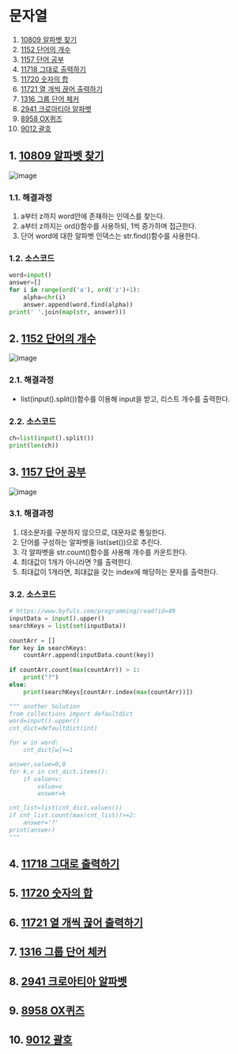 # 문자열

1. [10809 알파벳 찾기](#1-10809-알파벳-찾기)
2. [1152 단어의 개수](#2-1152-단어의-개수)
3. [1157 단어 공부](#3-1157-단어-공부)
4. [11718 그대로 출력하기](#4-11718-그대로-출력하기)
5. [11720 숫자의 합](#5-11720-숫자의-합)
6. [11721 열 개씩 끊어 출력하기](#6-11721-열-개씩-끊어-출력하기)
7. [1316 그룹 단어 체커](#7-1316-그룹-단어-체커)
8. [2941 크로아티아 알파벳](#8-2941-크로아티아-알파벳)
9. [8958 OX퀴즈](#9-8958-OX퀴즈)
10. [9012 괄호](#10-9012-괄호)

## 1. [10809 알파벳 찾기](https://www.acmicpc.net/problem/10809)
![image](https://user-images.githubusercontent.com/44918665/139560846-5df89106-465c-4c97-a691-63dc2330505e.png)

### 1.1. 해결과정
1. a부터 z까지 word안에 존재하는 인덱스를 찾는다.
2. a부터 z까지는 ord()함수를 사용하되, 1씩 증가하며 접근한다.
3. 단어 word에 대한 알파벳 인덱스는 str.find()함수를 사용한다.

### 1.2. 소스코드
```python
word=input()
answer=[]
for i in range(ord('a'), ord('z')+1):
    alpha=chr(i)
    answer.append(word.find(alpha))
print(' '.join(map(str, answer)))
```

## 2. [1152 단어의 개수](https://www.acmicpc.net/problem/1152)
![image](https://user-images.githubusercontent.com/44918665/139561001-4b3510c7-9f28-4a20-918c-6102abdd8d10.png)

### 2.1. 해결과정
- list(input().split())함수를 이용해 input을 받고, 리스트 개수를 출력한다.

### 2.2. 소스코드
```python
ch=list(input().split())
print(len(ch))
```

## 3. [1157 단어 공부](https://www.acmicpc.net/problem/1157)
![image](https://user-images.githubusercontent.com/44918665/139561068-2a0f3011-b18d-4c02-9816-a50b2981fd66.png)

### 3.1. 해결과정
1. 대소문자를 구분하지 않으므로, 대문자로 통일한다.
2. 단어를 구성하는 알파벳을 list(set())으로 추린다.
3. 각 알파벳을 str.count()함수를 사용해 개수를 카운트한다.
4. 최대값이 1개가 아니라면 ?를 출력한다.
5. 최대값이 1개라면, 최대값을 갖는 index에 해당하는 문자를 출력한다.

### 3.2. 소스코드
```python
# https://www.byfuls.com/programming/read?id=49
inputData = input().upper()
searchKeys = list(set(inputData))
 
countArr = []
for key in searchKeys:
    countArr.append(inputData.count(key))
 
if countArr.count(max(countArr)) > 1:
    print("?")
else:
    print(searchKeys[countArr.index(max(countArr))])

""" another Solution
from collections import defaultdict
word=input().upper()
cnt_dict=defaultdict(int)

for w in word:
    cnt_dict[w]+=1

answer,value=0,0
for k,v in cnt_dict.items():
    if value<v:
        value=v
        answer=k

cnt_list=list(cnt_dict.values())
if cnt_list.count(max(cnt_list))>=2:
    answer='?'
print(answer)
"""
```



## 4. [11718 그대로 출력하기](https://www.acmicpc.net/problem/11718)
## 5. [11720 숫자의 합](https://www.acmicpc.net/problem/11720)
## 6. [11721 열 개씩 끊어 출력하기](https://www.acmicpc.net/problem/11721)
## 7. [1316 그룹 단어 체커](https://www.acmicpc.net/problem/1316)
## 8. [2941 크로아티아 알파벳](https://www.acmicpc.net/problem/2941)
## 9. [8958 OX퀴즈](https://www.acmicpc.net/problem/8958)
## 10. [9012 괄호](https://www.acmicpc.net/problem/9012)


